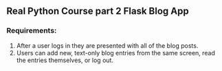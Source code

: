 ## Real Python Course part 2 Flask Blog App

### Requirements:
1. After a user logs in they are presented with all of the blog posts.
2. Users can add new, text-only blog entries from the same screen, read the entries
themselves, or log out.